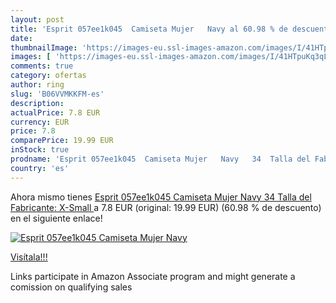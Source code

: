 ```yaml
---
layout: post
title: 'Esprit 057ee1k045  Camiseta Mujer   Navy al 60.98 % de descuento'
date: 
thumbnailImage: 'https://images-eu.ssl-images-amazon.com/images/I/41HTpuKq3qL._SL200_.jpg'
images: [ 'https://images-eu.ssl-images-amazon.com/images/I/41HTpuKq3qL._SL200_.jpg' ]
comments: true
category: ofertas
author: ring
slug: 'B06VVMKKFM-es'
description:
actualPrice: 7.8 EUR
currency: EUR
price: 7.8
comparePrice: 19.99 EUR
inStock: true
prodname: 'Esprit 057ee1k045  Camiseta Mujer   Navy   34  Talla del Fabricante: X-Small '
country: 'es'
---
```


Ahora mismo tienes [Esprit 057ee1k045  Camiseta Mujer   Navy   34  Talla del Fabricante: X-Small ](https://www.amazon.es/dp/B06VVMKKFM/?tag=tolees-21) a 7.8 EUR (original: 19.99 EUR) (60.98 %  de descuento) en el siguiente enlace!

[![Esprit 057ee1k045  Camiseta Mujer   Navy](https://images-eu.ssl-images-amazon.com/images/I/41HTpuKq3qL._SL200_.jpg)](https://www.amazon.es/dp/B06VVMKKFM/?tag=tolees-21)

[Visítala!!!](https://www.amazon.es/dp/B06VVMKKFM/?tag=tolees-21)

Links participate in Amazon Associate program and might generate a comission on qualifying sales
